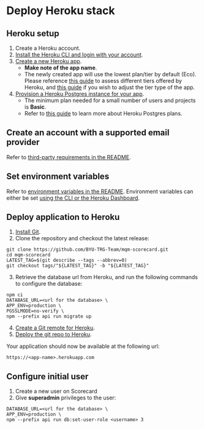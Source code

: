 # Deploy Heroku stack

## Heroku setup 

1. Create a Heroku account.
2. [Install the Heroku CLI and login with your account](https://devcenter.heroku.com/articles/heroku-cli).
3. [Create a new Heroku app](https://devcenter.heroku.com/articles/creating-apps). 
    - **Make note of the app name**. 
    - The newly created app will use the lowest plan/tier by default (Eco). Please reference [this guide](https://www.heroku.com/dynos) to assess different tiers offered by Heroku, and [this guide](https://devcenter.heroku.com/articles/dyno-types#from-the-heroku-dashboard) if you wish to adjust the tier type of the app.
4. [Provision a Heroku Postgres instance for your app](https://devcenter.heroku.com/articles/provisioning-heroku-postgres).
    - The minimum plan needed for a small number of users and projects is **Basic**.
    - Refer to [this guide](https://devcenter.heroku.com/articles/heroku-postgres-plans) to learn more about Heroku Postgres plans.

## Create an account with a supported email provider

Refer to [third-party requirements in the README](../README.md#third-party-requirements). 

## Set environment variables

Refer to [environment variables in the README](../README.md#setup-environment-variables). Environment variables can either be set [using the CLI or the Heroku Dashboard](https://devcenter.heroku.com/articles/config-vars).

## Deploy application to Heroku

1. [Install Git](https://git-scm.com/book/en/v2/Getting-Started-Installing-Git).
2. Clone the repository and checkout the latest release:

```
git clone https://github.com/BYU-TRG-Team/mqm-scorecard.git
cd mqm-scorecard
LATEST_TAG=$(git describe --tags --abbrev=0)
git checkout tags/"${LATEST_TAG}" -b "${LATEST_TAG}"
```

3. Retrieve the database url from Heroku, and run the following commands to configure the database:

```
npm ci
DATABASE_URL=<url for the database> \
APP_ENV=production \
PGSSLMODE=no-verify \
npm --prefix api run migrate up
```

4. [Create a Git remote for Heroku](https://devcenter.heroku.com/articles/git#create-a-heroku-remote).
5. [Deploy the git repo to Heroku](https://devcenter.heroku.com/articles/git#deploy-your-code).

Your application should now be available at the following url:

```
https://<app-name>.herokuapp.com
```

## Configure initial user

1. Create a new user on Scorecard
2. Give **superadmin** privileges to the user:

```
DATABASE_URL=<url for the database> \ 
APP_ENV=production \
npm --prefix api run db:set-user-role <username> 3
```